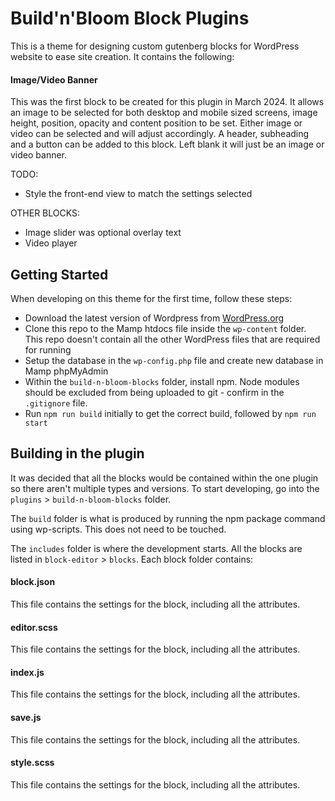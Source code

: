 
# Build'n'Bloom Block Plugins

This is a theme for designing custom gutenberg blocks for WordPress website to ease site creation.  It contains the following:

#### Image/Video Banner

This was the first block to be created for this plugin in March 2024. It allows an image to be selected for both desktop and mobile sized screens, image height, position, opacity and content position to be set. Either image or video can be selected and will adjust accordingly.
A header, subheading and a button can be added to this block. Left blank it will just be an image or video banner. 

TODO:
- Style the front-end view to match the settings selected

OTHER BLOCKS:
- Image slider was optional overlay text
- Video player

## Getting Started

When developing on this theme for the first time, follow these steps:

- Download the latest version of Wordpress from [WordPress.org](https://wordpress.org/download/)
- Clone this repo to the Mamp htdocs file inside the `wp-content` folder. This repo doesn't contain all the other WordPress files that are required for running
- Setup the database in the `wp-config.php` file and create new database in Mamp phpMyAdmin
- Within the `build-n-bloom-blocks` folder, install npm. Node modules should be excluded from being uploaded to git - confirm in the `.gitignore` file.
- Run `npm run build` initially to get the correct build, followed by `npm run start`

## Building in the plugin

It was decided that all the blocks would be contained within the one plugin so there aren't multiple types and versions. To start developing, go into the `plugins` > `build-n-bloom-blocks` folder.

The `build` folder is what is produced by running the npm package command using wp-scripts. This does not need to be touched.

The `includes` folder is where the development starts. All the blocks are listed in `block-editor` > `blocks`. Each block folder contains:

#### block.json

This file contains the settings for the block, including all the attributes.

#### editor.scss

This file contains the settings for the block, including all the attributes.

#### index.js

This file contains the settings for the block, including all the attributes.

#### save.js

This file contains the settings for the block, including all the attributes.

#### style.scss

This file contains the settings for the block, including all the attributes.